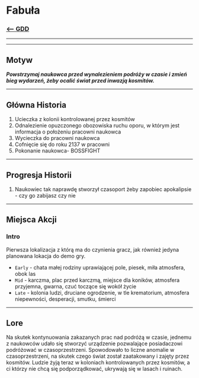# Fabuła
### [<-- GDD](/GDD/GDD.md)

---
---

## Motyw
***Powstrzymaj naukowca przed wynalezieniem podróży w czasie i zmień bieg wydarzeń, żeby ocalić świat przed inwazją kosmitów.***

---

## Główna Historia

1. Ucieczka z kolonii kontrolowanej przez kosmitów
1. Odnalezienie opuzczonego obozowiska ruchu oporu, w którym jest informacja o położeniu pracowni naukowca
1. Wycieczka do pracowni naukowca
1. Cofnięcie się do roku 2137 w pracowni
1. Pokonanie naukowca- BOSSFIGHT

---

## Progresja Historii
1. Naukowiec tak naprawdę stworzył czasoport żeby zapobiec apokalipsie - czy go zabijasz czy nie

---

## Miejsca Akcji

### Intro

Pierwsza lokalizacja z którą ma do czynienia gracz, jak również jedyna planowana lokacja do demo gry.

 - `Early` - chata małej rodziny uprawiającej pole, piesek, miła atmosfera, obok las
 - `Mid` - karczma, plac przed karczmą, miejsce dla koników, atmosfera przyjemna, gwarna, czuć toczące się wokół życie
 - `Late` - kolonia ludzi, druciane ogrodzenie, w tle krematorium, atmosfera niepewności, desperacji, smutku, śmierci

---

## Lore

Na skutek kontynuowania zakazanych prac nad podróżą w czasie, jednemu z naukowców udało się stworzyć urządzenie pozwalające posiadaczowi podróżować w czasoprzestrzeni. Spowodowało to liczne anomalie w czasoprzestrzeni, na skutek czego świat został zaatakowany i zajęty przez kosmitów. Ludzie żyją teraz w koloniach kontrolowanych przez kosmitów, a ci którzy nie chcą się podporządkować, ukrywają się w lasach i ruinach.
